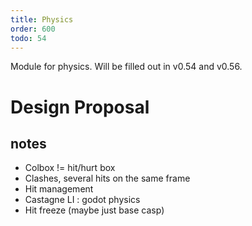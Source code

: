 ```yaml
---
title: Physics
order: 600
todo: 54
---
```


Module for physics. Will be filled out in v0.54 and v0.56.

# Design Proposal

## notes
- Colbox != hit/hurt box
- Clashes, several hits on the same frame
- Hit management
- Castagne LI : godot physics
- Hit freeze (maybe just base casp)
